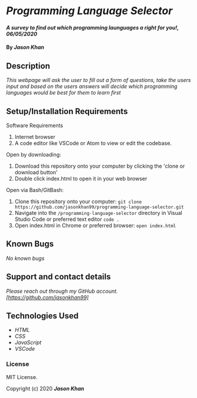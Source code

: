 # _Programming Language Selector_

#### _A survey to find out which programming launguages a right for you!, 06/05/2020_

#### By _**Jason Khan**_

## Description

_This webpage will ask the user to fill out a form of questions, take the users input and based on the users answers will decide which programming languages would be best for them to learn first_

## Setup/Installation Requirements

Software Requirements
1. Internet browser
2. A code editor like VSCode or Atom to view or edit the codebase.

Open by downloading:
1. Download this repository onto your computer by clicking the 'clone or download button'
2. Double click index.html to open it in your web browser

Open via Bash/GitBash:
1. Clone this repository onto your computer:
`git clone https://github.com/jasonkhan99/programming-language-selector.git`
2. Navigate into the `/programming-language-selector` directory in Visual Studio Code or preferred text editor
`code .`
3. Open index.html in Chrome or preferred browser:
`open index.html`

## Known Bugs

_No known bugs_

## Support and contact details

_Please reach out through my GitHub account. [https://github.com/jasonkhan99]_

## Technologies Used

* _HTML_
* _CSS_
* _JavaScript_
* _VSCode_

### License

MIT License.

Copyright (c) 2020 **_Jason Khan_**
